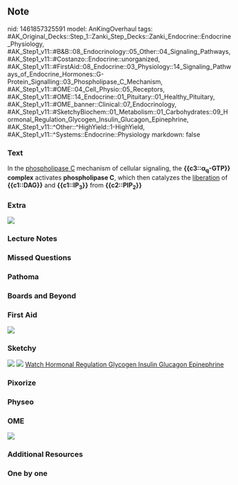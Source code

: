 ## Note
nid: 1461857325591
model: AnKingOverhaul
tags: #AK_Original_Decks::Step_1::Zanki_Step_Decks::Zanki_Endocrine::Endocrine_Physiology, #AK_Step1_v11::#B&B::08_Endocrinology::05_Other::04_Signaling_Pathways, #AK_Step1_v11::#Costanzo::Endocrine::unorganized, #AK_Step1_v11::#FirstAid::08_Endocrine::03_Physiology::14_Signaling_Pathways_of_Endocrine_Hormones::G-Protein_Signalling::03_Phospholipase_C_Mechanism, #AK_Step1_v11::#OME::04_Cell_Physio::05_Receptors, #AK_Step1_v11::#OME::14_Endocrine::01_Pituitary::01_Healthy_Pituitary, #AK_Step1_v11::#OME_banner::Clinical::07_Endocrinology, #AK_Step1_v11::#SketchyBiochem::01_Metabolism::01_Carbohydrates::09_Hormonal_Regulation_Glycogen_Insulin_Glucagon_Epinephrine, #AK_Step1_v11::^Other::^HighYield::1-HighYield, #AK_Step1_v11::^Systems::Endocrine::Physiology
markdown: false

### Text
<div>
  In the <u>phospholipase C</u> mechanism of cellular signaling,
  the <b>{{c3::α<sub>q</sub>-GTP}} complex</b> activates
  <b>phospholipase C</b>, which then catalyzes the
  <u>liberation</u> of <b>{{c1::DAG}}</b> and
  <b>{{c1::IP<sub>3</sub>}}</b> from <b>{{c2::PIP<sub>2</sub>}}</b>
</div>

### Extra
<img src="paste-419506635670076.jpg">

### Lecture Notes


### Missed Questions


### Pathoma


### Boards and Beyond


### First Aid
<img src="paste-e2094f6424beb4a748ecbd59273e780c682eebbe.jpg">

### Sketchy
<img src="Screen%20Shot%202021-01-07%20at%2014.59.49.jpg">
<img src="Screen%20Shot%202021-01-07%20at%2014.59.58.jpg"> <a href=
"https://dashboard.sketchy.com/study/medical/courses/medical-biochemistry/units/medical-biochemistry-metabolism/videos/medical-biochemistry-metabolism-carbohydrates-hormonal-regulation-of-glycogen-by-insulin-glucagon-and-epinephrine?utm_source=anki&utm_medium=partnership&utm_campaign=february_update&utm_content=medical">
Watch Hormonal Regulation Glycogen Insulin Glucagon Epinephrine</a>

### Pixorize


### Physeo


### OME
<div class="ome-widget">
  <a href=
  "https://onlinemeded.org/spa/endocrinology?ref=anki"><img src=
  "_OME_AnkiFlashcards_Topic_4.png"></a>
</div>

### Additional Resources


### One by one

